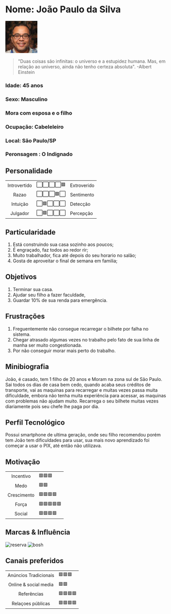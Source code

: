 # Nome: João Paulo da Silva
<img src="personas/persona5.jpeg" width="100px;" alt=" J P Silva "/>

>"Duas coisas são infinitas: o universo e a estupidez humana. Mas, em relação ao universo, ainda não tenho certeza absoluta".
>-Albert Einstein

### Idade: 45 anos
### Sexo: Masculino
### Mora com esposa e o filho
### Ocupação: Cabeleleiro
### Local: São Paulo/SP
### Peronsagem : O Indignado

## Personalidade
<table>
    <tr>
      <td align="center">
	  Introvertido
	 </td>
      <td align="center">
	  	⬜⬜⬜⬜🟩
	</td>
    <td>Extroverido</td>
	</tr> 
     <tr>
      <td align="center">
	 Razao
	 </td>
      <td align="center">
	  	⬜⬜⬜🟩⬜
	</td>
    <td>Sentimento</td>
	</tr> 
    <tr>
      <td align="center">
	 Intuição
	 </td>
      <td align="center">
	  	⬜🟩⬜⬜⬜
	</td>
    <td>Detecção</td>
	</tr> 
     <tr>
      <td align="center">
	 Julgador
	 </td>
      <td align="center">
	  	⬜🟩⬜⬜⬜
	</td>
    <td>Percepção</td>
	</tr> 
</table>

## Particularidade
1. Está construindo sua casa sozinho aos poucos;
2. É engraçado, faz todos ao redor rir;
3. Muito trabalhador, fica até depois do seu horario no salão;
4. Gosta de aproveitar o final de semana em familia;
## Objetivos
1. Terminar sua casa.
2. Ajudar seu filho a fazer faculdade,
3. Guardar 10% de sua renda para emergência.

## Frustrações

1. Freguentemente não consegue recarregar o bilhete por falha no sistema.
2. Chegar atrasado algumas vezes no trabalho pelo fato de sua linha de manha ser muito congestionada.
3. Por não conseguir morar mais perto do trabalho.

## Minibiografia
João, é casado, tem 1 filho de 20 anos e Moram na zona sul de São Paulo.
Sai todos os dias de casa bem cedo, quando acaba seus créditos de transporte, vai as maquinas para recarregar e muitas vezes passa muita dificuldade, embora não tenha muita experiência para acessar, as maquinas com problemas não ajudam muito. Recarrega o seu bilhete muitas vezes diariamente pois seu chefe lhe paga por dia.

## Perfil Tecnológico
Possui smartphone de ultima geração, onde seu filho recomendou porém tem João tem dificuldades para usar, sua mais novo aprendizado foi começar a usar o PIX, até então não utilizava.

## Motivação
<table>
    <tr>
      <td align="center">
	 Incentivo
	 </td>
      <td >
	  	🟩🟩🟩
     <tr>
      <td align="center">
	Medo
	 </td>
      <td >
	  	🟩🟩
	</td>
	</tr> 
    <tr>
      <td align="center">
	Crescimento
	 </td>
      <td >
	  	🟩🟩🟩🟩
	</td>
	</tr> 
     <tr>
      <td align="center">
	Força
	 </td>
      <td >
	  	🟩🟩🟩🟩🟩
	</td>
	</tr> 
    <tr>
      <td align="center">
	 Social
	 </td>
      <td >
	  	🟩🟩🟩🟩
     <tr>
</table>

## Marcas & Influência
<img src='(https://images.app.goo.gl/AuKQhfxfGtZDkfZS9)' width= '100px' alt='reserva'>

<img src='(https://images.app.goo.gl/AuKQhfxfGtZDkfZS9)' width= '100px' alt='bosh'>

## Canais preferidos
<table>
    <tr>
      <td align="center">
	  Anúncios Tradicionais
	 </td>
      <td >
	  	🟩🟩🟩
     <tr>
      <td align="center">
	 Online & social media
	 </td>
      <td >
	  	🟩🟩
	</td>
	</tr> 
    <tr>
      <td align="center">
	 Referências
	 </td>
      <td >
	  	🟩🟩🟩🟩
	</td>
	</tr> 
     <tr>
      <td align="center">
	 Relaçoes públicas
	 </td>
      <td >
	  	🟩🟩🟩🟩
	</td>
	</tr> 
</table>
